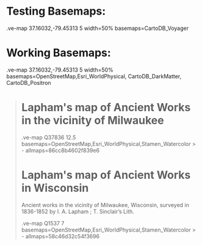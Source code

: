 # Testing Basemaps:

.ve-map 37.16032,-79.45313 5 width=50% basemaps=CartoDB_Voyager

# Working Basemaps:

.ve-map 37.16032,-79.45313 5 width=50% basemaps=OpenStreetMap,Esri_WorldPhysical, CartoDB_DarkMatter, CartoDB_Positron

> # Lapham's map of Ancient Works in the vicinity of Milwaukee
> 
> .ve-map Q37836 12.5 basemaps=OpenStreetMap,Esri_WorldPhysical,Stamen_Watercolor
    > - allmaps=86cc8b4602f839e6
>     
>     
> # Lapham's map of Ancient Works in Wisconsin
> 
> Ancient works in the vicinity of Milwaukee, Wisconsin, surveyed in 1836-1852 by I. A. Lapham ; T. Sinclair’s Lith.
> 
> .ve-map Q1537 7 basemaps=OpenStreetMap,Esri_WorldPhysical,Stamen_Watercolor
    > - allmaps=58c46d32c54f3696
    
